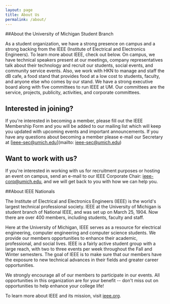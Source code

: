 ```yaml
---
layout: page
title: About Us
permalink: /about/
---
```


##About the University of Michigan Student Branch

As a student organization, we have a strong presence on campus and a strong backing from the IEEE (Institute of Electrical and Electronics Engineers). To learn more about IEEE, check out below. On campus, we have technical speakers present at our meetings, company representatives talk about their technology and recruit our students, social events, and community service events. Also, we work with HKN to manage and staff the dB cafe, a food stand that provides food at a low cost to students, faculty, and anyone else who comes by our stand. We have a strong executive board along with five committees to run IEEE at UM. Our committees are the service, projects, publicity, activities, and corporate committees.

## Interested in joining?

If you're interested in becoming a member, please fill out the IEEE Membership Form and you will be added to our mailing list which will keep you updated with upcoming events and important announcements.
If you have any questions about becoming a member please e-mail our Secretary at [ieee-sec@umich.edu](mailto: ieee-sec@umich.edu)

## Want to work with us? 

If you're interested in working with us for recruitment purposes or hosting an event on campus, send an e-mail to our IEEE Corporate Chair: [ieee-corp@umich.edu](mailto:ieee-corp@umich.edu), and we will get back to you with how we can help you.

##About IEEE Nationals

The Institute of Electrical and Electronics Engineers (IEEE) is the world's largest technical professional society. IEEE at the University of Michigan is student branch of National IEEE, and was set up on March 25, 1904. Now there are over 400 members, including students, faculty and staff.

Here at the University of Michigan, IEEE serves as a resource for electrical engineering, computer engineering and computer science students. We provide our members opportunities to enhance their academic, professional, and social lives. IEEE is a fairly active student group with a large reach, with two to three events per week throughout the Fall and Winter semesters. The goal of IEEE is to make sure that our members have the exposure to new technical advances in their fields and greater career opportunities.

We strongly encourage all of our members to participate in our events. All opportunities in this organization are for your benefit -- don't miss out on opportunities to help enhance your college life!

To learn more about IEEE and its mission, visit [ieee.org](http://www.ieee.org).

